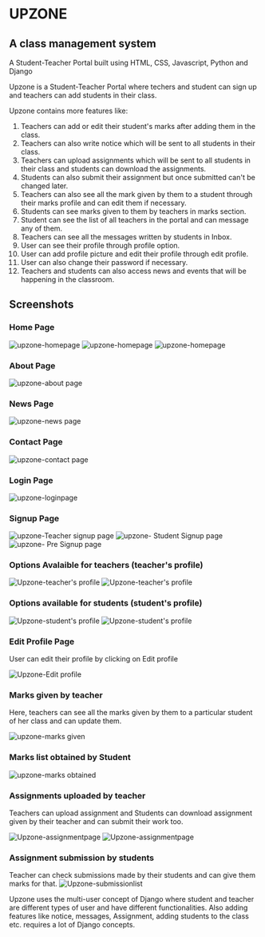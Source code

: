 # UPZONE 
## A class management system
A Student-Teacher Portal built using HTML, CSS, Javascript, Python and Django

Upzone is a Student-Teacher Portal where techers and student can sign up and teachers can add students in their class.

Upzone contains more features like:
1. Teachers can add or edit their student's marks after adding them in the class.
2. Teachers can also write notice which will be sent to all students in their class.
3. Teachers can upload assignments which will be sent to all students in their class and students can download the assignments.
4. Students can also submit their assignment but once submitted can't be changed later.
5. Teachers can also see all the mark given by them to a student through their marks profile and can edit them if necessary.
6. Students can see marks given to them by teachers in marks section.
7. Student can see the list of all teachers in the portal and can message any of them.
8. Teachers can see all the messages written by students in Inbox.
9. User can see their profile through profile option.
10. User can add profile picture and edit their profile through edit profile.
11. User can also change their password if necessary.
12. Teachers and students can also access news and events that will be happening in the classroom.

## Screenshots

### Home Page

![upzone-homepage](https://github.com/Glorycornel/webstack-portfolio_project/blob/main/portfolio_project/static/images/home1.jpeg?raw=true)
![upzone-homepage](https://github.com/Glorycornel/webstack-portfolio_project/blob/main/portfolio_project/static/images/home2.jpeg?raw=true)
![upzone-homepage](https://github.com/Glorycornel/webstack-portfolio_project/blob/main/portfolio_project/static/images/home3.jpeg?raw=true)

### About Page

![upzone-about page](portfolio_project\static\images\aboutpage.jpeg)

### News Page

![upzone-news page](portfolio_project\static\images\newspage.jpeg)

### Contact Page

![upzone-contact page](portfolio_project\static\images\contactpage.jpeg)

### Login Page

![upzone-loginpage](portfolio_project\static\images\loginpage.jpeg)

### Signup Page
![upzone-Teacher signup page](portfolio_project\static\images\teachersignup.jpeg)
![upzone- Student Signup page](portfolio_project\static\images\studentsignup.jpeg)
![upzone- Pre Signup page](portfolio_project\static\images\presignuppage.jpeg)



### Options Avalaible for teachers (teacher's profile)

![Upzone-teacher's profile](portfolio_project\static\images\teacherprofile1.jpeg)
![Upzone-teacher's profile](portfolio_project\static\images\teacherprofile2.jpeg)

### Options available for students (student's profile)

![Upzone-student's profile](portfolio_project\static\images\studentprofile1.jpeg)
![Upzone-student's profile](portfolio_project\static\images\studentprofile2.jpeg)

### Edit Profile Page
User can edit their profile by clicking on Edit profile

![Upzone-Edit profile](portfolio_project\static\images\profileupdate.jpeg)

### Marks given by teacher
Here, teachers can see all the marks given by them to a particular student of her class and can update them.

![upzone-marks given](portfolio_project\static\images\teacherupdatescoreboard.jpeg)

### Marks list obtained by Student

![upzone-marks obtained](portfolio_project\static\images\studentscoreboard.jpeg)

### Assignments uploaded by teacher
Teachers can upload assignment and Students can download assignment given by their teacher and can submit their work too.

![Upzone-assignmentpage](portfolio_project\static\images\teacheruploadtaskimage.jpeg)
![Upzone-assignmentpage](portfolio_project\static\images\studentsubmittask.jpeg)

### Assignment submission by students
Teacher can check submissions made by their students  and can give them marks for that.
![Upzone-submissionlist](portfolio_project/portfolio_project\static\images\teacherupdatescoreboard.jpeg)

Upzone uses the multi-user concept of Django where student and teacher are different types of user and have different functionalities.
Also adding features like notice, messages, Assignment, adding students to the class etc. requires a lot of Django concepts.


